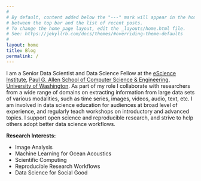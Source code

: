 ```yaml
---
#
# By default, content added below the "---" mark will appear in the home page
# between the top bar and the list of recent posts.
# To change the home page layout, edit the _layouts/home.html file.
# See: https://jekyllrb.com/docs/themes/#overriding-theme-defaults
#
layout: home
title: Blog
permalink: /
---
```


I am a Senior Data Scientist and Data Science Fellow at the [eScience Institute](https://escience.washington.edu/), [Paul G. Allen School of Computer Science & Engineering](https://www.cs.washington.edu/), [University of Washington](https://www.washington.edu/). As part of my role I collaborate with researchers from a wide range of domains on extracting information from large data sets of various modalities, such as time series, images, videos, audio, text, etc. I am involved in data science education for audiences at broad level of experience, and regularly teach workshops on introductory and advanced topics. I support open science and reproducible research, and strive to help others adopt better data science workflows.

**Research Interests:**

* Image Analysis
* Machine Learning for Ocean Acoustics
* Scientific Computing
* Reproducible Research Workflows
* Data Science for Social Good
